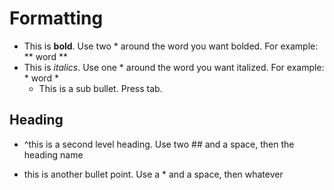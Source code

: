 # Formatting
- This is **bold**. Use two * around the word you want bolded. For example: ** word ** 
- This is *italics*. Use one * around the word you want italized. For example: * word *
  - This is a sub bullet. Press tab.
## Heading
- ^this is a second level heading. Use two ## and a space, then the heading name
* this is another bullet point. Use a * and a space, then whatever
